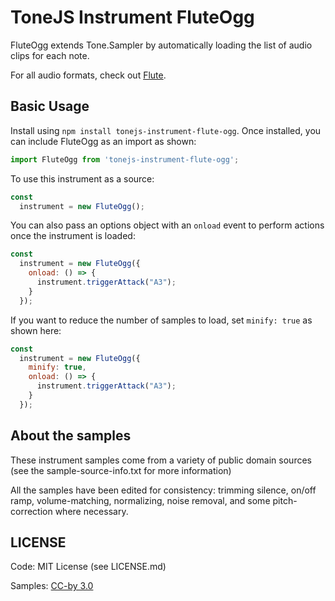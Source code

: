 # ToneJS Instrument FluteOgg

FluteOgg extends Tone.Sampler by automatically loading the list of audio clips for each note.

For all audio formats, check out [Flute](../README.md).

## Basic Usage

Install using `npm install tonejs-instrument-flute-ogg`. Once installed, you can include FluteOgg as an import as shown:

```javascript
import FluteOgg from 'tonejs-instrument-flute-ogg';
```

To use this instrument as a source:

```javascript
const
  instrument = new FluteOgg();
```

You can also pass an options object with an `onload` event to perform actions once the instrument is loaded:

```javascript
const
  instrument = new FluteOgg({
    onload: () => {
      instrument.triggerAttack("A3");
    }
  });
```

If you want to reduce the number of samples to load, set `minify: true` as shown here:

```javascript
const
  instrument = new FluteOgg({
    minify: true,
    onload: () => {
      instrument.triggerAttack("A3");
    }
  });
```

## About the samples

These instrument samples come from a variety of public domain sources (see the sample-source-info.txt for more information)

All the samples have been edited for consistency: trimming silence, on/off ramp, volume-matching, normalizing, noise removal, and some pitch-correction where necessary.

## LICENSE

Code: MIT License (see LICENSE.md)

Samples: [CC-by 3.0](https://creativecommons.org/licenses/by/3.0/)
